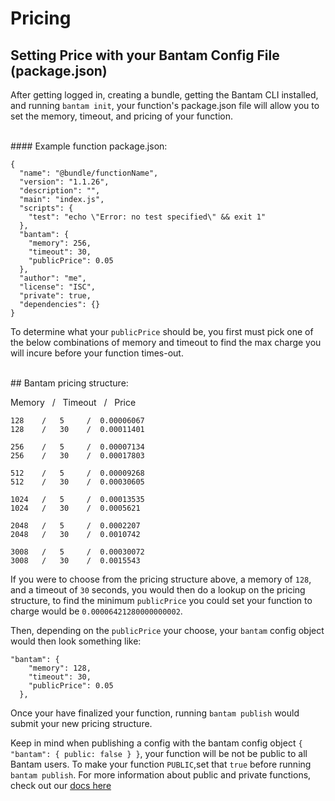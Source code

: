 # Pricing

## Setting Price with your Bantam Config File (package.json)

After getting logged in, creating a bundle, getting the Bantam CLI installed, and running `bantam init`, your function's package.json file will allow you to set the memory, timeout, and pricing of your function.

<br/>
#### Example function package.json:

```
{
  "name": "@bundle/functionName",
  "version": "1.1.26",
  "description": "",
  "main": "index.js",
  "scripts": {
    "test": "echo \"Error: no test specified\" && exit 1"
  },
  "bantam": {
    "memory": 256,
    "timeout": 30,
    "publicPrice": 0.05
  },
  "author": "me",
  "license": "ISC",
  "private": true,
  "dependencies": {}
}
```

To determine what your `publicPrice` should be, you first must pick one of the below combinations of memory and timeout to find the max charge you will incure before your function times-out.

<br/>
## Bantam pricing structure:

Memory &nbsp; / &nbsp; Timeout &nbsp; / &nbsp; Price

```
128    /   5     /  0.00006067
128    /   30    /  0.00011401

256    /   5     /  0.00007134
256    /   30    /  0.00017803

512    /   5     /  0.00009268
512    /   30    /  0.00030605

1024   /   5     /  0.00013535
1024   /   30    /  0.0005621

2048   /   5     /  0.0002207
2048   /   30    /  0.0010742

3008   /   5     /  0.00030072
3008   /   30    /  0.0015543
```

If you were to choose from the pricing structure above, a memory of `128`, and a timeout of `30` seconds, you would then do a lookup on the pricing structure, to find the minimum `publicPrice` you could set your function to charge would be `0.00006421280000000002`.

Then, depending on the `publicPrice` your choose, your `bantam` config object would then look something like:

```
"bantam": {
    "memory": 128,
    "timeout": 30,
    "publicPrice": 0.05
  },
```

Once your have finalized your function, running `bantam publish` would submit your new pricing structure.

Keep in mind when publishing a config with the bantam config object `{ "bantam": { public: false } }`, your function will be not be public to all Bantam users. To make your function `PUBLIC`,set that `true` before running `bantam publish`. For more information about public and private functions, check out our [docs here](../function-creation/public-functions.md)
